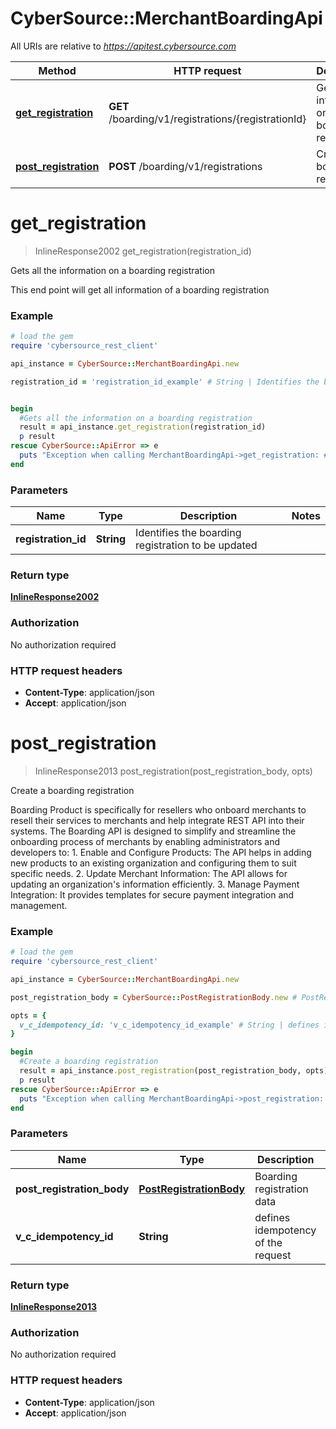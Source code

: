 # CyberSource::MerchantBoardingApi

All URIs are relative to *https://apitest.cybersource.com*

Method | HTTP request | Description
------------- | ------------- | -------------
[**get_registration**](MerchantBoardingApi.md#get_registration) | **GET** /boarding/v1/registrations/{registrationId} | Gets all the information on a boarding registration
[**post_registration**](MerchantBoardingApi.md#post_registration) | **POST** /boarding/v1/registrations | Create a boarding registration


# **get_registration**
> InlineResponse2002 get_registration(registration_id)

Gets all the information on a boarding registration

This end point will get all information of a boarding registration 

### Example
```ruby
# load the gem
require 'cybersource_rest_client'

api_instance = CyberSource::MerchantBoardingApi.new

registration_id = 'registration_id_example' # String | Identifies the boarding registration to be updated


begin
  #Gets all the information on a boarding registration
  result = api_instance.get_registration(registration_id)
  p result
rescue CyberSource::ApiError => e
  puts "Exception when calling MerchantBoardingApi->get_registration: #{e}"
end
```

### Parameters

Name | Type | Description  | Notes
------------- | ------------- | ------------- | -------------
 **registration_id** | **String**| Identifies the boarding registration to be updated | 

### Return type

[**InlineResponse2002**](InlineResponse2002.md)

### Authorization

No authorization required

### HTTP request headers

 - **Content-Type**: application/json
 - **Accept**: application/json



# **post_registration**
> InlineResponse2013 post_registration(post_registration_body, opts)

Create a boarding registration

Boarding Product is specifically for resellers who onboard merchants to resell their services to merchants and help integrate REST API into their systems.  The Boarding API is designed to simplify and streamline the onboarding process of merchants by enabling administrators and developers to: 1. Enable and Configure Products: The API helps in adding new products to an existing organization and configuring them to suit specific needs. 2. Update Merchant Information: The API allows for updating an organization's information efficiently. 3. Manage Payment Integration: It provides templates for secure payment integration and management. 

### Example
```ruby
# load the gem
require 'cybersource_rest_client'

api_instance = CyberSource::MerchantBoardingApi.new

post_registration_body = CyberSource::PostRegistrationBody.new # PostRegistrationBody | Boarding registration data

opts = { 
  v_c_idempotency_id: 'v_c_idempotency_id_example' # String | defines idempotency of the request
}

begin
  #Create a boarding registration
  result = api_instance.post_registration(post_registration_body, opts)
  p result
rescue CyberSource::ApiError => e
  puts "Exception when calling MerchantBoardingApi->post_registration: #{e}"
end
```

### Parameters

Name | Type | Description  | Notes
------------- | ------------- | ------------- | -------------
 **post_registration_body** | [**PostRegistrationBody**](PostRegistrationBody.md)| Boarding registration data | 
 **v_c_idempotency_id** | **String**| defines idempotency of the request | [optional] 

### Return type

[**InlineResponse2013**](InlineResponse2013.md)

### Authorization

No authorization required

### HTTP request headers

 - **Content-Type**: application/json
 - **Accept**: application/json



